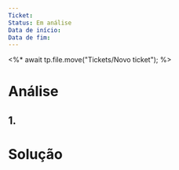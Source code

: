 ```yaml
---
Ticket: 
Status: Em análise
Data de início: 
Data de fim:
---
```

<%* 
await tp.file.move("Tickets/Novo ticket");
%>
# Análise
## 1.


# Solução

